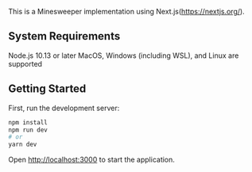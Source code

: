 This is a Minesweeper implementation using Next.js(https://nextjs.org/).

## System Requirements

Node.js 10.13 or later
MacOS, Windows (including WSL), and Linux are supported

## Getting Started

First, run the development server:

```bash
npm install
npm run dev
# or
yarn dev        
```

Open [http://localhost:3000](http://localhost:3000) to start the application.
